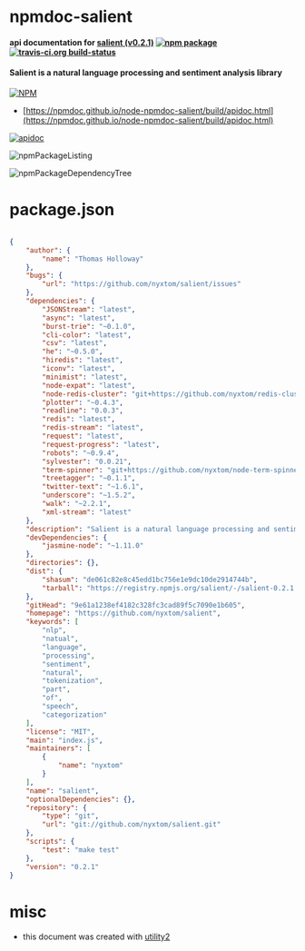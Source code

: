 # npmdoc-salient

#### api documentation for  [salient (v0.2.1)](https://github.com/nyxtom/salient)  [![npm package](https://img.shields.io/npm/v/npmdoc-salient.svg?style=flat-square)](https://www.npmjs.org/package/npmdoc-salient) [![travis-ci.org build-status](https://api.travis-ci.org/npmdoc/node-npmdoc-salient.svg)](https://travis-ci.org/npmdoc/node-npmdoc-salient)

#### Salient is a natural language processing and sentiment analysis library

[![NPM](https://nodei.co/npm/salient.png?downloads=true&downloadRank=true&stars=true)](https://www.npmjs.com/package/salient)

- [https://npmdoc.github.io/node-npmdoc-salient/build/apidoc.html](https://npmdoc.github.io/node-npmdoc-salient/build/apidoc.html)

[![apidoc](https://npmdoc.github.io/node-npmdoc-salient/build/screenCapture.buildCi.browser.%252Ftmp%252Fbuild%252Fapidoc.html.png)](https://npmdoc.github.io/node-npmdoc-salient/build/apidoc.html)

![npmPackageListing](https://npmdoc.github.io/node-npmdoc-salient/build/screenCapture.npmPackageListing.svg)

![npmPackageDependencyTree](https://npmdoc.github.io/node-npmdoc-salient/build/screenCapture.npmPackageDependencyTree.svg)



# package.json

```json

{
    "author": {
        "name": "Thomas Holloway"
    },
    "bugs": {
        "url": "https://github.com/nyxtom/salient/issues"
    },
    "dependencies": {
        "JSONStream": "latest",
        "async": "latest",
        "burst-trie": "~0.1.0",
        "cli-color": "latest",
        "csv": "latest",
        "he": "~0.5.0",
        "hiredis": "latest",
        "iconv": "latest",
        "minimist": "latest",
        "node-expat": "latest",
        "node-redis-cluster": "git+https://github.com/nyxtom/redis-cluster.git",
        "plotter": "~0.4.3",
        "readline": "0.0.3",
        "redis": "latest",
        "redis-stream": "latest",
        "request": "latest",
        "request-progress": "latest",
        "robots": "~0.9.4",
        "sylvester": "0.0.21",
        "term-spinner": "git+https://github.com/nyxtom/node-term-spinner.git",
        "treetagger": "~0.1.1",
        "twitter-text": "~1.6.1",
        "underscore": "~1.5.2",
        "walk": "~2.2.1",
        "xml-stream": "latest"
    },
    "description": "Salient is a natural language processing and sentiment analysis library",
    "devDependencies": {
        "jasmine-node": "~1.11.0"
    },
    "directories": {},
    "dist": {
        "shasum": "de061c82e8c45edd1bc756e1e9dc10de2914744b",
        "tarball": "https://registry.npmjs.org/salient/-/salient-0.2.1.tgz"
    },
    "gitHead": "9e61a1238ef4182c328fc3cad89f5c7090e1b605",
    "homepage": "https://github.com/nyxtom/salient",
    "keywords": [
        "nlp",
        "natual",
        "language",
        "processing",
        "sentiment",
        "natural",
        "tokenization",
        "part",
        "of",
        "speech",
        "categorization"
    ],
    "license": "MIT",
    "main": "index.js",
    "maintainers": [
        {
            "name": "nyxtom"
        }
    ],
    "name": "salient",
    "optionalDependencies": {},
    "repository": {
        "type": "git",
        "url": "git://github.com/nyxtom/salient.git"
    },
    "scripts": {
        "test": "make test"
    },
    "version": "0.2.1"
}
```



# misc
- this document was created with [utility2](https://github.com/kaizhu256/node-utility2)
